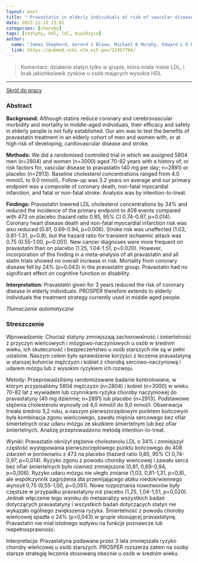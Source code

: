 ```yaml
---
layout: post
title: " Pravastatin in elderly individuals at risk of vascular disease (PROSPER): a randomised controlled trial"
date: 2022-12-13 23:01
categories: [choroby]
tags: [statyny, hdl, ldl, miażdżyca]
author:
  name: "James Shepherd, Gerard J Blauw, Michael B Murphy, Edward L E M Bollen, Brendan M Buckley, Stuart M Cobbe, Ian Ford, Allan Gaw, Michael Hyland, J Wouter Jukema, Adriaan M Kamper, Peter W Macfarlane, A Edo Meinders, John Norrie, Chris J Packard, Ivan J Perry, David J Stott, Brian J Sweeney, Cillian Twomey, Rudi G J Westendorp, on behalf of the PROSPER study group*"
  link: https://pubmed.ncbi.nlm.nih.gov/12457784/
---
```


> Komentarz:
> działanie statyn tylko w grupie, która miała niskie LDL, i brak jakichkolweik zysków u osób mających wysokie HDL
> 
<hr>

[Skrót do pracy](https://pubmed.ncbi.nlm.nih.gov/12457784/) 

### Abstract
**Background:** Although statins reduce coronary and cerebrovascular morbidity and mortality in middle-aged individuals, their efficacy and safety in elderly people is not fully established. Our aim was to test the benefits of pravastatin treatment in an elderly cohort of men and women with, or at high risk of developing, cardiovascular disease and stroke.

**Methods:** We did a randomised controlled trial in which we assigned 5804 men (n=2804) and women (n=3000) aged 70-82 years with a history of, or risk factors for, vascular disease to pravastatin (40 mg per day; n=2891) or placebo (n=2913). Baseline cholesterol concentrations ranged from 4.0 mmol/L to 9.0 mmol/L. Follow-up was 3.2 years on average and our primary endpoint was a composite of coronary death, non-fatal myocardial infarction, and fatal or non-fatal stroke. Analysis was by intention-to-treat.

**Findings:** Pravastatin lowered LDL cholesterol concentrations by 34% and reduced the incidence of the primary endpoint to 408 events compared with 473 on placebo (hazard ratio 0.85, 95% CI 0.74-0.97, p=0.014). Coronary heart disease death and non-fatal myocardial infarction risk was also reduced (0.81, 0.69-0.94, p=0.006). Stroke risk was unaffected (1.03, 0.81-1.31, p=0.8), but the hazard ratio for transient ischaemic attack was 0.75 (0.55-1.00, p=0.051). New cancer diagnoses were more frequent on pravastatin than on placebo (1.25, 1.04-1.51, p=0.020). However, incorporation of this finding in a meta-analysis of all pravastatin and all statin trials showed no overall increase in risk. Mortality from coronary disease fell by 24% (p=0.043) in the pravastatin group. Pravastatin had no significant effect on cognitive function or disability.

**Interpretation:** Pravastatin given for 3 years reduced the risk of coronary disease in elderly individuals. PROSPER therefore extends to elderly individuals the treatment strategy currently used in middle aged people.

*Tłumaczenie automatyczne*

### Streszczenie
Wprowadzenie: Chociaż statyny zmniejszają zachorowalność i śmiertelność z przyczyn wieńcowych i mózgowo-naczyniowych u osób w średnim wieku, ich skuteczność i bezpieczeństwo u osób starszych nie są w pełni ustalone. Naszym celem było sprawdzenie korzyści z leczenia pravastatyną w starszej kohorcie mężczyzn i kobiet z chorobą sercowo-naczyniową i udarem mózgu lub z wysokim ryzykiem ich rozwoju.  
  
Metody: Przeprowadziliśmy randomizowane badanie kontrolowane, w którym przypisaliśmy 5804 mężczyzn (n=2804) i kobiet (n=3000) w wieku 70-82 lat z wywiadem lub czynnikami ryzyka choroby naczyniowej do pravastatyny (40 mg dziennie; n=2891) lub placebo (n=2913). Podstawowe stężenia cholesterolu wynosiły od 4,0 mmol/l do 9,0 mmol/l. Obserwacja trwała średnio 3,2 roku, a naszym pierwszorzędowym punktem końcowym była kombinacja zgonu wieńcowego, zawału mięśnia sercowego bez ofiar śmiertelnych oraz udaru mózgu ze skutkiem śmiertelnym lub bez ofiar śmiertelnych. Analizę przeprowadzono metodą intention-to-treat.  
  
Wyniki: Pravastatin obniżył stężenie cholesterolu LDL o 34% i zmniejszył częstość występowania pierwszorzędowego punktu końcowego do 408 zdarzeń w porównaniu z 473 na placebo (hazard ratio 0,85, 95% CI 0,74-0,97, p=0,014). Ryzyko zgonu z powodu choroby wieńcowej i zawału serca bez ofiar śmiertelnych było również zmniejszone (0,81, 0,69-0,94, p=0,006). Ryzyko udaru mózgu nie uległo zmianie (1,03, 0,81-1,31, p=0,8), ale współczynnik zagrożenia dla przemijającego ataku niedokrwiennego wynosił 0,75 (0,55-1,00, p=0,051). Nowe rozpoznania nowotworów były częstsze w przypadku pravastatyny niż placebo (1,25, 1,04-1,51, p=0,020). Jednak włączenie tego wyniku do metaanalizy wszystkich badań dotyczących pravastatyny i wszystkich badań dotyczących statyn nie wykazało ogólnego zwiększenia ryzyka. Śmiertelność z powodu choroby wieńcowej spadła o 24% (p=0,043) w grupie stosującej pravastatynę. Pravastatin nie miał istotnego wpływu na funkcje poznawcze lub niepełnosprawność.  
  
Interpretacja: Pravastatyna podawana przez 3 lata zmniejszała ryzyko choroby wieńcowej u osób starszych. PROSPER rozszerza zatem na osoby starsze strategię leczenia stosowaną obecnie u osób w średnim wieku.